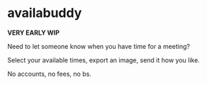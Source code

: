 # availabuddy
**VERY EARLY WIP**

Need to let someone know when you have time for a meeting?

Select your available times, export an image, send it how you like.

No accounts, no fees, no bs.
